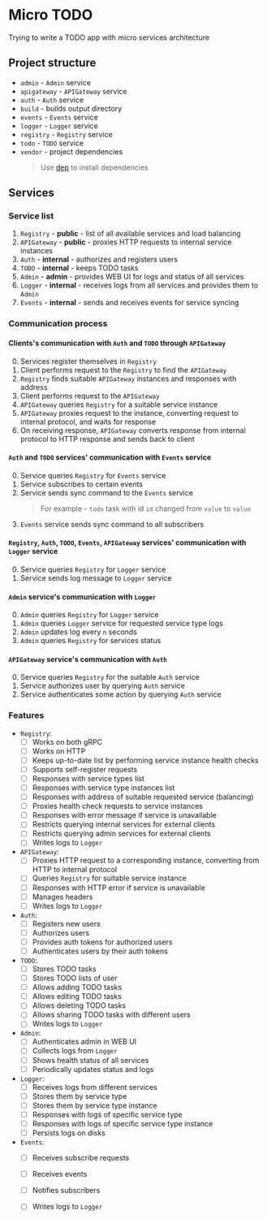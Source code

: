 # Micro TODO

Trying to write a TODO app with micro services architecture

## Project structure

- `admin` - `Admin` service
- `apigateway` - `APIGateway` service
- `auth` - `Auth` service
- `build` - builds output directory
- `events` - `Events` service
- `logger` - `Logger` service
- `registry` - `Registry` service
- `todo` - `TODO` service
- `vendor` - project dependencies
  > Use [dep](github.com/golang/dep/cmd/dep) to install dependencies

## Services

### Service list

1. `Registry` - **public** - list of all available services and load balancing
2. `APIGateway` - **public** - proxies HTTP requests to internal service instances
3. `Auth` - **internal** - authorizes and registers users
4. `TODO` - **internal** - keeps TODO tasks
5. `Admin` - **admin** - provides WEB UI for logs and status of all services
6. `Logger` - **internal** - receives logs from all services and provides them to `Admin`
7. `Events` - **internal** - sends and receives events for service syncing

### Communication process

#### Clients's communication with `Auth` and `TODO` through `APIGateway`

0. Services register themselves in `Registry`
1. Client performs request to the `Registry` to find the `APIGateway`
2. `Registry` finds suitable `APIGateway` instances and responses with address
3. Client performs request to the `APIGateway`
4. `APIGateway` queries `Registry` for a suitable service instance
5. `APIGateway` proxies request to the instance, converting request to internal protocol, and waits for response
6. On receiving response, `APIGateway` converts response from internal protocol to HTTP response and sends back to client

#### `Auth` and `TODO` services' communication with `Events` service

0. Service queries `Registry` for `Events` service
1. Service subscribes to certain events
2. Service sends sync command to the `Events` service
    > For example - `todo` task with id `id` changed from `value` to `value`
3. `Events` service sends sync command to all subscribers

#### `Registry`, `Auth`, `TODO`, `Events`, `APIGateway` services' communication with `Logger` service

0. Service queries `Registry` for `Logger` service
1. Service sends log message to `Logger` service

#### `Admin` service's communication with `Logger`

0. `Admin` queries `Registry` for `Logger` service
1. `Admin` queries `Logger` service for requested service type logs
2. `Admin` updates log every `n` seconds
3. `Admin` queries `Registry` for services status  

#### `APIGateway` service's communication with `Auth` 

0. Service queries `Registry` for the suitable `Auth` service
1. Service authorizes user by querying `Auth` service
2. Service authenticates some action by querying `Auth` service

### Features

- `Registry`:
    - [ ] Works on both gRPC
    - [ ] Works on HTTP
    - [ ] Keeps up-to-date list by performing service instance health checks
    - [ ] Supports self-register requests
    - [ ] Responses with service types list
    - [ ] Responses with service type instances list
    - [ ] Responses with address of suitable requested service (balancing)
    - [ ] Proxies health check requests to service instances
    - [ ] Responses with error message if service is unavailable
    - [ ] Restricts querying internal services for external clients
    - [ ] Restricts querying admin services for external clients
    - [ ] Writes logs to `Logger`
- `APIGateway`:
    - [ ] Proxies HTTP request to a corresponding instance, converting from HTTP to internal protocol
    - [ ] Queries `Registry` for suitable service instance
    - [ ] Responses with HTTP error if service is unavailable
    - [ ] Manages headers
    - [ ] Writes logs to `Logger`
- `Auth`:
    - [ ] Registers new users
    - [ ] Authorizes users
    - [ ] Provides auth tokens for authorized users
    - [ ] Authenticates users by their auth tokens
- `TODO`:
    - [ ] Stores TODO tasks
    - [ ] Stores TODO lists of user
    - [ ] Allows adding TODO tasks
    - [ ] Allows editing TODO tasks
    - [ ] Allows deleting TODO tasks
    - [ ] Allows sharing TODO tasks with different users
    - [ ] Writes logs to `Logger`
- `Admin`:
    - [ ] Authenticates admin in WEB UI
    - [ ] Collects logs from `Logger`
    - [ ] Shows health status of all services
    - [ ] Periodically updates status and logs
- `Logger`:
    - [ ] Receives logs from different services
    - [ ] Stores them by service type
    - [ ] Stores them by service type instance
    - [ ] Responses with logs of specific service type
    - [ ] Responses with logs of specific service type instance
    - [ ] Persists logs on disks
- `Events`:
    - [ ] Receives subscribe requests
    - [ ] Receives events
    - [ ] Notifies subscribers
    - [ ] Writes logs to `Logger`
    